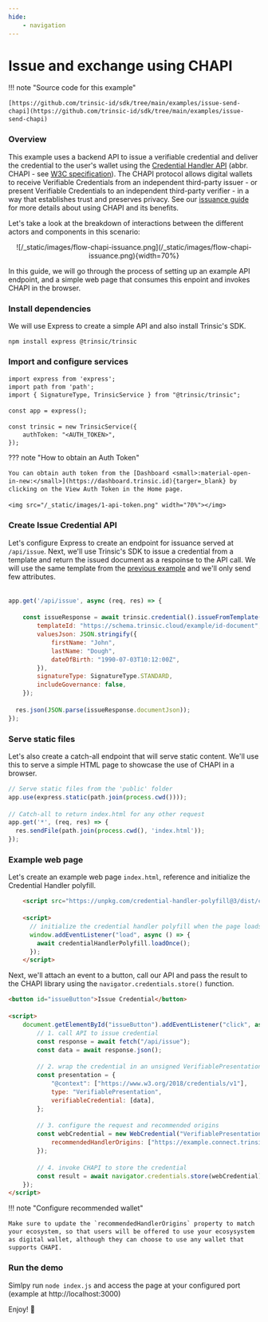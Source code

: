 ```yaml
---
hide:
    - navigation
---
```


# Issue and exchange using CHAPI

!!! note "Source code for this example"

    [https://github.com/trinsic-id/sdk/tree/main/examples/issue-send-chapi](https://github.com/trinsic-id/sdk/tree/main/examples/issue-send-chapi)

### Overview

This example uses a backend API to issue a verifiable credential and deliver the credential to the user's wallet using the [Credential Handler API](https://chapi.io) (abbr. CHAPI - see [W3C specification](https://w3c-ccg.github.io/credential-handler-api/)). The CHAPI protocol allows digital wallets to receive Verifiable Credentials from an independent third-party issuer - or present Verifiable Credentials to an independent third-party verifier - in a way that establishes trust and preserves privacy. See our [issuance guide](/guide/issuance/#send-credential-using-chapi) for more details about using CHAPI and its benefits.

Let's take a look at the breakdown of interactions between the different actors and components in this scenario:
<center>
![/_static/images/flow-chapi-issuance.png](/_static/images/flow-chapi-issuance.png){width=70%}
</center>

In this guide, we will go through the process of setting up an example API endpoint, and a simple web page that consumes this enpoint and invokes CHAPI in the browser.

### Install dependencies

We will use Express to create a simple API and also install Trinsic's SDK.

```
npm install express @trinsic/trinsic

```

### Import and configure services

```
import express from 'express';
import path from 'path';
import { SignatureType, TrinsicService } from "@trinsic/trinsic";

const app = express();

const trinsic = new TrinsicService({
    authToken: "<AUTH_TOKEN>",
});
```

??? note "How to obtain an Auth Token"

    You can obtain auth token from the [Dashboard <small>:material-open-in-new:</small>](https://dashboard.trinsic.id){targer=_blank} by clicking on the View Auth Token in the Home page.

    <img src="/_static/images/1-api-token.png" width="70%"></img>

### Create Issue Credential API

Let's configure Express to create an endpoint for issuance served at `/api/issue`. Next, we'll use Trinsic's SDK to issue a credential from a template
and return the issued document as a respoinse to the API call. We will use the same template from the [previous example](/examples/1-issue-direct-send/#install-and-initialize-the-sdk) and we'll only send few attributes.

```js

app.get('/api/issue', async (req, res) => {

    const issueResponse = await trinsic.credential().issueFromTemplate({
        templateId: "https://schema.trinsic.cloud/example/id-document",
        valuesJson: JSON.stringify({
            firstName: "John",
            lastName: "Dough",
            dateOfBirth: "1990-07-03T10:12:00Z",
        }),
        signatureType: SignatureType.STANDARD,
        includeGovernance: false,
    });

  res.json(JSON.parse(issueResponse.documentJson));
});
```
### Serve static files

Let's also create a catch-all endpoint that will serve static content. We'll use this to serve a simple HTML page to showcase the use of CHAPI in a browser.

```js
// Serve static files from the 'public' folder
app.use(express.static(path.join(process.cwd())));

// Catch-all to return index.html for any other request
app.get('*', (req, res) => {
  res.sendFile(path.join(process.cwd(), 'index.html'));
});
```

### Example web page

Let's create an example web page `index.html`, reference and initialize the Credential Handler polyfill.

```html
    <script src="https://unpkg.com/credential-handler-polyfill@3/dist/credential-handler-polyfill.min.js"></script>

    <script>
      // initialize the credential handler polyfill when the page loads
      window.addEventListener("load", async () => {
        await credentialHandlerPolyfill.loadOnce();
      });
    </script>

```

Next, we'll attach an event to a button, call our API and pass the result to the CHAPI library using the `navigator.credentials.store()` function.

```html
<button id="issueButton">Issue Credential</button>

<script>
    document.getElementById("issueButton").addEventListener("click", async () => {
        // 1. call API to issue credential
        const response = await fetch("/api/issue");
        const data = await response.json();

        // 2. wrap the credential in an unsigned VerifiablePresentation
        const presentation = {
            "@context": ["https://www.w3.org/2018/credentials/v1"],
            type: "VerifiablePresentation",
            verifiableCredential: [data],
        };

        // 3. configure the request and recommended origins
        const webCredential = new WebCredential("VerifiablePresentation", presentation, {
            recommendedHandlerOrigins: ["https://example.connect.trinsic.cloud/"],
        });

        // 4. invoke CHAPI to store the credential
        const result = await navigator.credentials.store(webCredential);
    });
</script>
```

!!! note "Configure recommended wallet"

    Make sure to update the `recommendedHandlerOrigins` property to match your ecosystem, so that users will be offered to use your ecosysystem as digital wallet, although they can choose to use any wallet that supports CHAPI.

### Run the demo

Simlpy run `node index.js` and access the page at your configured port (example at http://localhost:3000)

Enjoy! 👋
